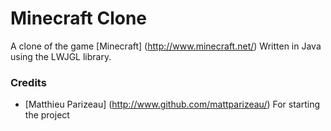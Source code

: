 # Minecraft Clone

A clone of the game [Minecraft] (http://www.minecraft.net/) Written in Java using the LWJGL library.

### Credits
 - [Matthieu Parizeau] (http://www.github.com/mattparizeau/) For starting the project